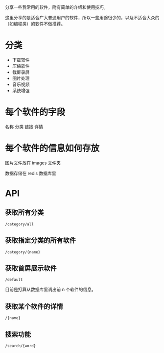 分享一些我常用的软件，附有简单的介绍和使用技巧。

这里分享的是适合广大普通用户的软件，所以一些用途很少的，以及不适合大众的（如编程类）的软件不做推荐。

# 分类

- 下载软件
- 压缩软件
- 截屏录屏
- 图片处理
- 音乐视频
- 系统增强

# 每个软件的字段

名称
分类
链接
详情

# 每个软件的信息如何存放

图片文件放在 images 文件夹

数据存储在 redis 数据库里

# API

## 获取所有分类

```/category/all```

## 获取指定分类的所有软件

```/category/{name}```

## 获取首屏展示软件

```/default```

目前是打算从数据库里调出前 n 个软件的信息。

## 获取某个软件的详情

```/{name}```

## 搜索功能

```/search/{word}```